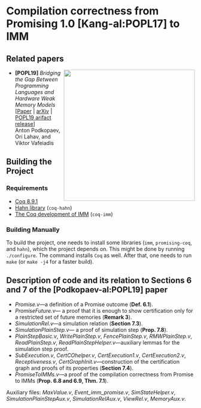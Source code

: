 # Compilation correctness from Promising 1.0 [Kang-al:POPL17] to IMM

## Related papers
<img align="right" width="350" src="https://github.com/anlun/publicFiles/raw/master/pictures/spider.png">

- **[POPL19]** *Bridging the Gap Between Programming Languages and Hardware Weak Memory Models*
  <br />
  [[Paper](https://doi.org/10.1145/3290382) | [arXiv](https://arxiv.org/abs/1807.07892) |
[POPL19 arifact release](https://doi.org/10.5281/zenodo.1484024)]
  <br />
  Anton Podkopaev, Ori Lahav, and Viktor Vafeiadis

## Building the Project

### Requirements
* [Coq 8.9.1](https://coq.inria.fr)
* [Hahn library](https://github.com/vafeiadis/hahn) (`coq-hahn`)
* [The Coq development of IMM](https://github.com/weakmemory/imm) (`coq-imm`)

### Building Manually

To build the project, one needs to install some libraries (`imm`, `promising-coq`, and `hahn`), which the project
depends on. This might be done by running `./configure`.
The command installs `Coq` as well. After that, one needs to run `make` (or `make -j4` for a faster build).

## Description of code and its relation to **Sections 6 and 7** of the **[Podkopaev-al:POPL19]** paper
  - *Promise.v*—a definition of a Promise outcome (**Def. 6.1**).
  - *PromiseFuture.v*— a proof that it is enough to show certification
    only for a restricted set of future memories (**Remark 3**).
  - *SimulationRel.v*—a simulation relation (**Section 7.3**).
  - *SimulationPlainStep.v*— a proof of simulation step (**Prop. 7.8**).
  - *PlainStepBasic.v*,
    *WritePlainStep.v*,
    *FencePlainStep.v*,
    *RMWPlainStep.v*,
    *ReadPlainStep.v*,
    *ReadPlainStepHelper.v*—auxiliary lemmas for the simulation step proof.
  - *SubExecution.v*,
    *CertCOhelper.v*,
    *CertExecution1.v*,
    *CertExecution2.v*,
    *Receptiveness.v*, *CertGraphInit.v*—construction of the certification graph and proofs of its properties (**Section 7.4**).
  - *PromiseToIMMs.v*—a proof of the compilation correctness from Promise to IMMs (**Prop. 6.8 and 6.9, Thm. 7.1**).

Auxiliary files:
*MaxValue.v*,
*Event\_imm\_promise.v*,
*SimStateHelper.v*,
*SimulationPlainStepAux.v*,
*SimulationRelAux.v*,
*ViewRel.v*,
*MemoryAux.v*.
